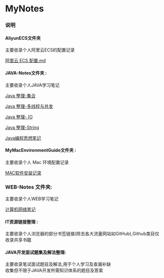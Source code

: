 # MyNotes
### 说明

#### AliyunECS文件夹
主要收录个人阿里云ECS的配置记录

[阿里云 ECS 配置.md](https://github.com/dragonAllen/MyNotes/blob/master/AliyunECS/%E9%98%BF%E9%87%8C%E4%BA%91%20ECS%20%E9%85%8D%E7%BD%AE.md)


#### JAVA-Notes文件夹 :
主要收录个人JAVA学习笔记

[Java 整理-集合](https://github.com/dragonAllen/MyNotes/blob/master/JAVA-Notes/Java-Collection/Java%20%E6%95%B4%E7%90%86-%E9%9B%86%E5%90%88.md)

[Java 整理-多线程与并发](https://github.com/dragonAllen/MyNotes/blob/master/JAVA-Notes/Java-Concurrent/Java%20%E6%95%B4%E7%90%86-%E5%A4%9A%E7%BA%BF%E7%A8%8B%E4%B8%8E%E5%B9%B6%E5%8F%91.md)

[Java 整理- IO](https://github.com/dragonAllen/MyNotes/blob/master/JAVA-Notes/Java-IO/Java%20%E6%95%B4%E7%90%86-%20IO.md)

[Java 整理-String](https://github.com/dragonAllen/MyNotes/blob/master/JAVA-Notes/Java-String/Java%20%E6%95%B4%E7%90%86-String.md)

[Java编程思想笔记](https://github.com/dragonAllen/MyNotes/blob/master/JAVA-Notes/Think%20in%20Java/Java%E7%BC%96%E7%A8%8B%E6%80%9D%E6%83%B3%E7%AC%94%E8%AE%B0.md)


#### MyMacEnvironmentGuide文件夹 : 
主要收录个人 Mac 环境配置记录

[MAC软件安装记录](https://github.com/dragonAllen/MyNotes/blob/master/MyMacEnvironmentGuide/MAC%E8%BD%AF%E4%BB%B6%E5%AE%89%E8%A3%85%E8%AE%B0%E5%BD%95.md)





### WEB-Notes 文件夹:

主要收录个人WEB学习笔记

[计算机网络笔记](https://github.com/dragonAllen/MyNotes/blob/master/WEB-Notes/%E8%AE%A1%E7%AE%97%E6%9C%BA%E7%BD%91%E7%BB%9C%E7%AC%94%E8%AE%B0.md)




#### IT资源链接整理 : 
主要收录个人浏览器的部分书签链接(除去各大流量网站如GitHub),Github类目仅收录共享书籍


#### JAVA开发面试题集及解法整理:
主要收录笔试面试题目及解法,用于个人学习及查漏补缺</br>
收集但不限于JAVA开发所需知识体系的题目及答案

